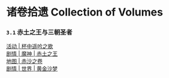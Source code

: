 # 诸卷拾遗 Collection of Volumes

### `3.1` 赤土之王与三朝圣者
[活动 | 杯中遥吟之歌](humanity/note/of-ballads-and-brews.md)<br>
[剧情 | 魔神 | 赤土之王](humanity/note/of-ballads-and-brews.md)<br>
[地图 | 赤沙之卷](humanity/note/of-ballads-and-brews.md)<br>
[剧情 | 世界 | 黄金沙梦](humanity/note/of-ballads-and-brews.md)

